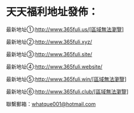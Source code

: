 # 天天福利地址發佈：

最新地址①:http://www.365fuli.us/[區域無法瀏覽]

最新地址②:http://www.365fuli.xyz/


最新地址③:http://www.365fuli.site/


最新地址④:http://www.365fuli.website/


最新地址⑤:http://www.365fuli.win/[區域無法瀏覽]


最新地址⑥:http://www.365fuli.club/[區域無法瀏覽]


聯繫郵箱：whatque001@hotmail.com

